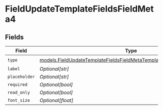 # FieldUpdateTemplateFieldsFieldMeta4


## Fields

| Field                                                                                                                                                    | Type                                                                                                                                                     | Required                                                                                                                                                 | Description                                                                                                                                              |
| -------------------------------------------------------------------------------------------------------------------------------------------------------- | -------------------------------------------------------------------------------------------------------------------------------------------------------- | -------------------------------------------------------------------------------------------------------------------------------------------------------- | -------------------------------------------------------------------------------------------------------------------------------------------------------- |
| `type`                                                                                                                                                   | [models.FieldUpdateTemplateFieldsFieldMetaTemplatesFieldsResponse200Type](../models/fieldupdatetemplatefieldsfieldmetatemplatesfieldsresponse200type.md) | :heavy_check_mark:                                                                                                                                       | N/A                                                                                                                                                      |
| `label`                                                                                                                                                  | *Optional[str]*                                                                                                                                          | :heavy_minus_sign:                                                                                                                                       | N/A                                                                                                                                                      |
| `placeholder`                                                                                                                                            | *Optional[str]*                                                                                                                                          | :heavy_minus_sign:                                                                                                                                       | N/A                                                                                                                                                      |
| `required`                                                                                                                                               | *Optional[bool]*                                                                                                                                         | :heavy_minus_sign:                                                                                                                                       | N/A                                                                                                                                                      |
| `read_only`                                                                                                                                              | *Optional[bool]*                                                                                                                                         | :heavy_minus_sign:                                                                                                                                       | N/A                                                                                                                                                      |
| `font_size`                                                                                                                                              | *Optional[float]*                                                                                                                                        | :heavy_minus_sign:                                                                                                                                       | N/A                                                                                                                                                      |